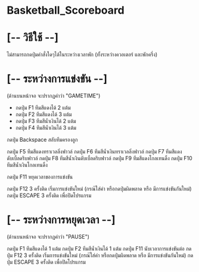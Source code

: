 # Basketball_Scoreboard

# [-- วิธีใช้ --]

ไม่สามารถกดปุ่มคำสั่งใดๆได้ในระหว่างเวลาพัก (ทั้งระหว่างควอเตอร์ และพักครึ่ง)

# [-- ระหว่างการแข่งขัน --]

(ด้านบนหน้าจอ จะปรากฏคำว่า "GAMETIME")

- กดปุ่ม F1 ทีมสีแดงได้ 2 แต้ม
- กดปุ่ม F2 ทีมสีแดงได้ 3 แต้ม
- กดปุ่ม F3 ทีมสีน้ำเงินได้ 2 แต้ม
- กดปุ่ม F4 ทีมสีน้ำเงินได้ 3 แต้ม

กดปุ่ม Backspace สลับทีมครองลูก

กดปุ่ม F5 ทีมสีแดงทราเวลลิ่งฟาวล์
กดปุ่ม F6 ทีมสีน้ำเงินทราเวลลิ่งฟาวล์
กดปุ่ม F7 ทีมสีแดงดับเบิ้ลดริบฟาวล์
กดปุ่ม F8 ทีมสีน้ำเงินดับเบิ้ลดริบฟาวล์
กดปุ่ม F9 ทีมสีแดงโกลเทนดิ้ง
กดปุ่ม F10 ทีมสีน้ำเงินโกลเทนดิ้ง

กดปุ่ม F11 หยุดเวลาของการแข่งขัน

กดปุ่ม F12 3 ครั้งติด เริ่มการแข่งขันใหม่ (กรณ๊ใส่ค่า หรือกดปุ่มผิดพลาด หรือ มีการแข่งขันกันใหม่)
กดปุ่ม ESCAPE 3 ครั้งติด เพื่อปิดโปรแกรม

# [-- ระหว่างการหยุดเวลา --]

(ด้านบนหน้าจอ จะปรากฏคำว่า "PAUSE")

กดปุ่ม F1 ทีมสีแดงได้ 1 แต้ม
กดปุ่ม F2 ทีมสีน้ำเงินได้ 1 แต้ม
กดปุ่ม F11 นับเวลาการแข่งขันต่อ
กดปุ่ม F12 3 ครั้งติด เริ่มการแข่งขันใหม่ (กรณ๊ใส่ค่า หรือกดปุ่มผิดพลาด หรือ มีการแข่งขันกันใหม่)
กดปุ่ม ESCAPE 3 ครั้งติด เพื่อปิดโปรแกรม
